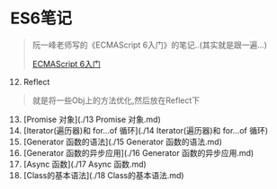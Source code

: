 # ES6笔记

> 阮一峰老师写的《ECMAScript 6入门》的笔记..(其实就是跟一遍...)
>
> [ECMAScript 6入门](http://es6.ruanyifeng.com/)



12. Reflect
> 就是将一些Obj上的方法优化,然后放在Reflect下

13. [Promise 对象](./13 Promise 对象.md)
14. [Iterator(遍历器)和 for...of 循环](./14 Iterator(遍历器)和 for...of 循环)
15. [Generator 函数的语法](./15 Generator 函数的语法.md)
16. [Generator 函数的异步应用](./16 Generator 函数的异步应用.md)
17. [Async 函数](./17 Async 函数.md)
18. [Class的基本语法](./18 Class的基本语法.md)


